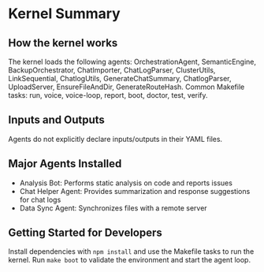 # Kernel Summary

## How the kernel works
The kernel loads the following agents: OrchestrationAgent, SemanticEngine, BackupOrchestrator, ChatImporter, ChatLogParser, ClusterUtils, LinkSequential, ChatlogUtils, GenerateChatSummary, ChatlogParser, UploadServer, EnsureFileAndDir, GenerateRouteHash.
Common Makefile tasks: run, voice, voice-loop, report, boot, doctor, test, verify.

## Inputs and Outputs
Agents do not explicitly declare inputs/outputs in their YAML files.

## Major Agents Installed
- Analysis Bot: Performs static analysis on code and reports issues
- Chat Helper Agent: Provides summarization and response suggestions for chat logs
- Data Sync Agent: Synchronizes files with a remote server

## Getting Started for Developers
Install dependencies with `npm install` and use the Makefile tasks to run the kernel.
Run `make boot` to validate the environment and start the agent loop.
